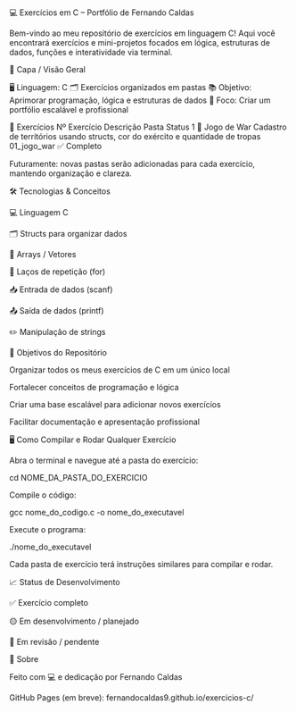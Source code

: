 💻 Exercícios em C – Portfólio de Fernando Caldas

Bem-vindo ao meu repositório de exercícios em linguagem C!
Aqui você encontrará exercícios e mini-projetos focados em lógica, estruturas de dados, funções e interatividade via terminal.

🎨 Capa / Visão Geral

🖥️ Linguagem: C
🗂 Exercícios organizados em pastas
📚 Objetivo: Aprimorar programação, lógica e estruturas de dados
🚀 Foco: Criar um portfólio escalável e profissional

📁 Exercícios
Nº	Exercício	Descrição	Pasta	Status
1	🎲 Jogo de War	Cadastro de territórios usando structs, cor do exército e quantidade de tropas	01_jogo_war
	✅ Completo

Futuramente: novas pastas serão adicionadas para cada exercício, mantendo organização e clareza.

🛠️ Tecnologias & Conceitos

💻 Linguagem C

🗂 Structs para organizar dados

🔢 Arrays / Vetores

🔄 Laços de repetição (for)

📥 Entrada de dados (scanf)

📤 Saída de dados (printf)

✏️ Manipulação de strings

🚀 Objetivos do Repositório

Organizar todos os meus exercícios de C em um único local

Fortalecer conceitos de programação e lógica

Criar uma base escalável para adicionar novos exercícios

Facilitar documentação e apresentação profissional

🖥️ Como Compilar e Rodar Qualquer Exercício

Abra o terminal e navegue até a pasta do exercício:

cd NOME_DA_PASTA_DO_EXERCICIO


Compile o código:

gcc nome_do_codigo.c -o nome_do_executavel


Execute o programa:

./nome_do_executavel


Cada pasta de exercício terá instruções similares para compilar e rodar.

📈 Status de Desenvolvimento

✅ Exercício completo

🟡 Em desenvolvimento / planejado

🔴 Em revisão / pendente

🔗 Sobre

Feito com 💻 e dedicação por Fernando Caldas

GitHub Pages (em breve): fernandocaldas9.github.io/exercicios-c/
